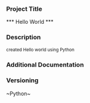 
### Project Title ###
*** Hello World ***

### Description ###
<sub>created Hello world using Python</sub>

### Additional Documentation ###

### Versioning ###
 ~Python~  



